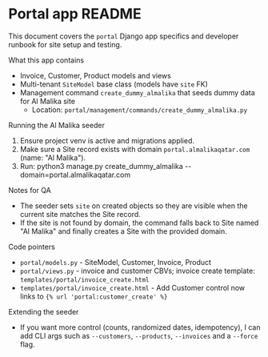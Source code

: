 Portal app README
==================

This document covers the `portal` Django app specifics and developer runbook for site setup and testing.

What this app contains
- Invoice, Customer, Product models and views
- Multi-tenant `SiteModel` base class (models have `site` FK)
- Management command `create_dummy_almalika` that seeds dummy data for Al Malika site
  - Location: `portal/management/commands/create_dummy_almalika.py`

Running the Al Malika seeder
1. Ensure project venv is active and migrations applied.
2. Make sure a Site record exists with domain `portal.almalikaqatar.com` (name: "Al Malika").
3. Run:
   python3 manage.py create_dummy_almalika --domain=portal.almalikaqatar.com

Notes for QA
- The seeder sets `site` on created objects so they are visible when the current site matches the Site record.
- If the site is not found by domain, the command falls back to Site named "Al Malika" and finally creates a Site with the provided domain.

Code pointers
- `portal/models.py` - SiteModel, Customer, Invoice, Product
- `portal/views.py` - invoice and customer CBVs; invoice create template: `templates/portal/invoice_create.html`
- `templates/portal/invoice_create.html` - Add Customer control now links to `{% url 'portal:customer_create' %}`

Extending the seeder
- If you want more control (counts, randomized dates, idempotency), I can add CLI args such as `--customers`, `--products`, `--invoices` and a `--force` flag.
